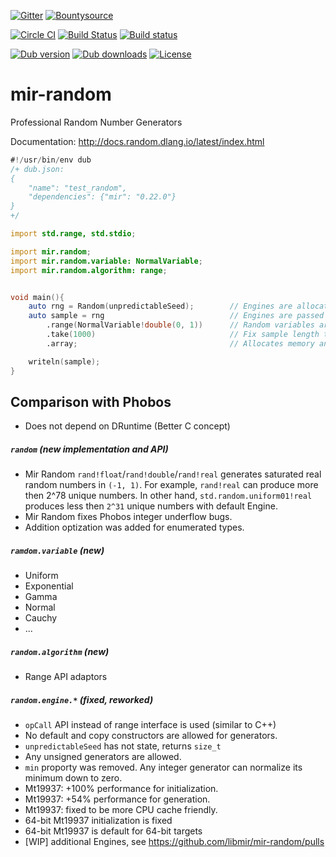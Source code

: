 [![Gitter](https://img.shields.io/gitter/room/libmir/public.svg)](https://gitter.im/libmir/public)
[![Bountysource](https://www.bountysource.com/badge/team?team_id=145399&style=bounties_received)](https://www.bountysource.com/teams/libmir)

[![Circle CI](https://circleci.com/gh/libmir/mir-random.svg?style=svg)](https://circleci.com/gh/libmir/mir-random)
[![Build Status](https://travis-ci.org/libmir/mir-random.svg?branch=master)](https://travis-ci.org/libmir/mir-random)
[![Build status](https://ci.appveyor.com/api/projects/status/csg6ghxgmeimm29n/branch/master?svg=true)](https://ci.appveyor.com/project/9il/mir-random/branch/master)

[![Dub version](https://img.shields.io/dub/v/mir-random.svg)](http://code.dlang.org/packages/mir-random)
[![Dub downloads](https://img.shields.io/dub/dt/mir-random.svg)](http://code.dlang.org/packages/mir-random)
[![License](https://img.shields.io/dub/l/mir-random.svg)](http://code.dlang.org/packages/mir-random)

# mir-random
Professional Random Number Generators

Documentation: http://docs.random.dlang.io/latest/index.html

```d
#!/usr/bin/env dub
/+ dub.json:
{
    "name": "test_random",
    "dependencies": {"mir": "0.22.0"}
}
+/

import std.range, std.stdio;

import mir.random;
import mir.random.variable: NormalVariable;
import mir.random.algorithm: range;


void main(){
    auto rng = Random(unpredictableSeed);        // Engines are allocated on stack or global
    auto sample = rng                            // Engines are passed by reference to algorithms
        .range(NormalVariable!double(0, 1))      // Random variables are passed by value
        .take(1000)                              // Fix sample length to 1000 elements (Input Range API)
        .array;                                  // Allocates memory and performs computation

    writeln(sample);
}
```

## Comparison with Phobos
 - Does not depend on DRuntime (Better C concept)

##### `random` (new implementation and API)
 - Mir Random `rand!float`/`rand!double`/`rand!real` generates saturated real random numbers in `(-1, 1)`. For example, `rand!real` can produce more then 2^78 unique numbers. In other hand, `std.random.uniform01!real` produces less then `2^31` unique numbers with default Engine.
 - Mir Random fixes Phobos integer underflow bugs.
 - Addition optization was added for enumerated types.

##### `ramdom.variable` (new)
 - Uniform
 - Exponential
 - Gamma
 - Normal
 - Cauchy
 - ...

##### `random.algorithm` (new)
 - Range API adaptors

##### `random.engine.*` (fixed, reworked)
 - `opCall` API instead of range interface is used (similar to C++)
 - No default and copy constructors are allowed for generators.
 - `unpredictableSeed` has not state, returns `size_t`
 - Any unsigned generators are allowed.
 - `min` proporty was removed. Any integer generator can normalize its minimum down to zero.
 - Mt19937: +100% performance for initialization.
 - Mt19937: +54% performance for generation.
 - Mt19937: fixed to be more CPU cache friendly.
 - 64-bit Mt19937 initialization is fixed
 - 64-bit Mt19937 is default for 64-bit targets
 - [WIP] additional Engines, see https://github.com/libmir/mir-random/pulls
